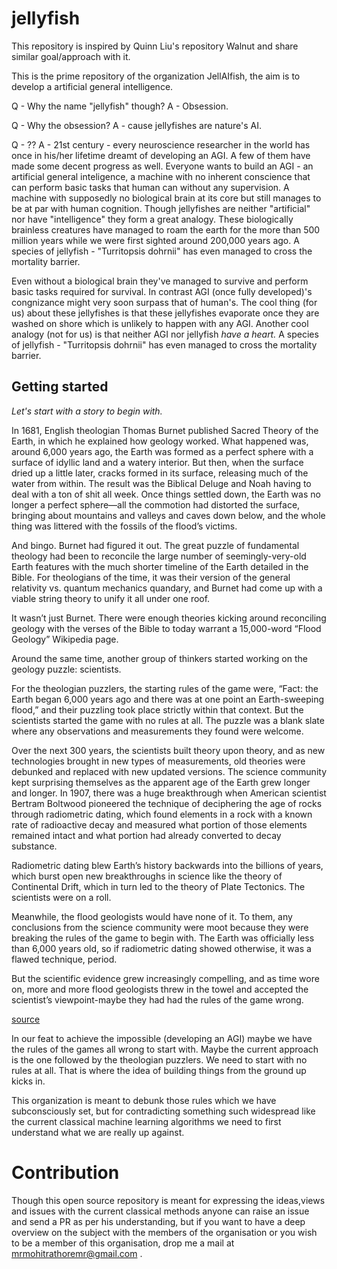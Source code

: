 # jellyfish
This repository is inspired by Quinn Liu's repository Walnut and share similar goal/approach with it.

This is the prime repository of the organization JellAIfish, the aim is to develop a artificial general intelligence.

Q - Why the name "jellyfish" though? 
A - Obsession.

Q - Why the obsession?
A - cause jellyfishes are nature's AI.

Q - ??
A - 21st century - every neuroscience researcher in the world has once in his/her lifetime dreamt of developing an AGI. A few of them have made some decent progress as well. Everyone wants to build an AGI - an artificial general inteligence, a machine with no inherent conscience that can perform basic tasks that human can without any supervision. A machine with supposedly no biological brain at its core but still manages to be at par with human cognition. 
Though jellyfishes are neither "artificial" nor have "intelligence" they form a great analogy. These biologically brainless creatures have managed to roam the earth for the more than 500 million years while we were first sighted around 200,000 years ago. A species of jellyfish - "Turritopsis dohrnii" has even managed to cross the mortality barrier. 

Even without a biological brain they've managed to survive and perform basic tasks required for survival. In contrast AGI (once fully developed)'s congnizance might very soon surpass that of human's. The cool thing (for us) about these jellyfishes is that these jellyfishes evaporate once they are washed on shore which is unlikely to happen with any AGI. Another cool analogy (not for us) is that neither AGI nor jellyfish *have a heart.*
A species of jellyfish - "Turritopsis dohrnii" has even managed to cross the mortality barrier.  


## Getting started
_Let's start with a story to begin with._  

In 1681, English theologian Thomas Burnet published Sacred Theory of the Earth, in which he explained how geology worked. What happened was, around 6,000 years ago, the Earth was formed as a perfect sphere with a surface of idyllic land and a watery interior. But then, when the surface dried up a little later, cracks formed in its surface, releasing much of the water from within. The result was the Biblical Deluge and Noah having to deal with a ton of shit all week. Once things settled down, the Earth was no longer a perfect sphere—all the commotion had distorted the surface, bringing about mountains and valleys and caves down below, and the whole thing was littered with the fossils of the flood’s victims.

And bingo. Burnet had figured it out. The great puzzle of fundamental theology had been to reconcile the large number of seemingly-very-old Earth features with the much shorter timeline of the Earth detailed in the Bible. For theologians of the time, it was their version of the general relativity vs. quantum mechanics quandary, and Burnet had come up with a viable string theory to unify it all under one roof.

It wasn’t just Burnet. There were enough theories kicking around reconciling geology with the verses of the Bible to today warrant a 15,000-word “Flood Geology” Wikipedia page.

Around the same time, another group of thinkers started working on the geology puzzle: scientists.

For the theologian puzzlers, the starting rules of the game were, “Fact: the Earth began 6,000 years ago and there was at one point an Earth-sweeping flood,” and their puzzling took place strictly within that context. But the scientists started the game with no rules at all. The puzzle was a blank slate where any observations and measurements they found were welcome.

Over the next 300 years, the scientists built theory upon theory, and as new technologies brought in new types of measurements, old theories were debunked and replaced with new updated versions. The science community kept surprising themselves as the apparent age of the Earth grew longer and longer. In 1907, there was a huge breakthrough when American scientist Bertram Boltwood pioneered the technique of deciphering the age of rocks through radiometric dating, which found elements in a rock with a known rate of radioactive decay and measured what portion of those elements remained intact and what portion had already converted to decay substance.

Radiometric dating blew Earth’s history backwards into the billions of years, which burst open new breakthroughs in science like the theory of Continental Drift, which in turn led to the theory of Plate Tectonics. The scientists were on a roll.

Meanwhile, the flood geologists would have none of it. To them, any conclusions from the science community were moot because they were breaking the rules of the game to begin with. The Earth was officially less than 6,000 years old, so if radiometric dating showed otherwise, it was a flawed technique, period.

But the scientific evidence grew increasingly compelling, and as time wore on, more and more flood geologists threw in the towel and accepted the scientist’s viewpoint-maybe they had had the rules of the game wrong.

[source](https://waitbutwhy.com/2015/11/the-cook-and-the-chef-musks-secret-sauce.html)


In our feat to achieve the impossible (developing an AGI) maybe we have the rules of the games all wrong to start with. Maybe the current approach is the one followed by the theologian puzzlers. We need to start with no rules at all. That is where the idea of building things from the ground up kicks in. 
  
This organization is meant to debunk those rules which we have subconsciously set, but for contradicting something such widespread like the current classical machine learning algorithms we need to first understand what we are really up against. 


# Contribution
Though this open source repository is meant for expressing the ideas,views and issues with the current classical methods anyone can raise an issue and send a PR as per his understanding, but if you want to have a deep overview on the subject with the members of the organisation or you wish to be a member of this organisation, drop me a mail at mrmohitrathoremr@gmail.com . 

